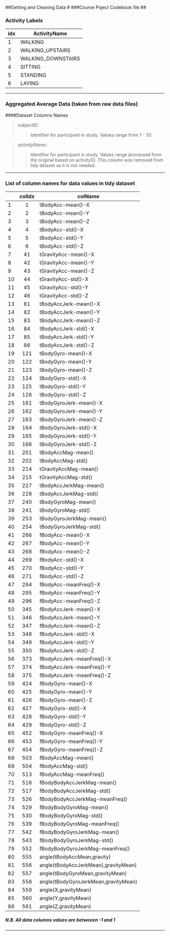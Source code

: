 ##Getting and Cleaning Data #
###Course Poject Codebook file ##

<Description of data from aggregated data set>


### Activity Labels

| idx |  ActivityName      |
|-----|--------------------|
|   1 |	WALKING            |    
|	2 |	WALKING_UPSTAIRS   |
|	3 |	WALKING_DOWNSTAIRS |
|	4 |	SITTING            |
|	5 |	STANDING           |
|	6 |	LAYING             |


___

### Aggregated Average Data (taken from raw data files)
####Dataset Columns Names

> *subjectID*:
>>  Identifier for participant in study.  Values range from 1 - 30.

> *activityName*:
>>  Identifier for participant in study.  Values range processed from the original based on activityID.  This column was removed from tidy dataset as it is not needed.



---

### List of column names for data values in tidy dataset

|    | colIdx |          colName                | 
|----|:--------:|---------------------------------|
| 1 | 1 | tBodyAcc-mean()-X |
| 2 | 2 | tBodyAcc-mean()-Y |
| 3 | 3 | tBodyAcc-mean()-Z |
| 4 | 4 | tBodyAcc-std()-X |
| 5 | 5 | tBodyAcc-std()-Y |
| 6 | 6 | tBodyAcc-std()-Z |
| 7 | 41 | tGravityAcc-mean()-X |
| 8 | 42 | tGravityAcc-mean()-Y |
| 9 | 43 | tGravityAcc-mean()-Z |
| 10 | 44 | tGravityAcc-std()-X |
| 11 | 45 | tGravityAcc-std()-Y |
| 12 | 46 | tGravityAcc-std()-Z |
| 13 | 81 | tBodyAccJerk-mean()-X |
| 14 | 82 | tBodyAccJerk-mean()-Y |
| 15 | 83 | tBodyAccJerk-mean()-Z |
| 16 | 84 | tBodyAccJerk-std()-X |
| 17 | 85 | tBodyAccJerk-std()-Y |
| 18 | 86 | tBodyAccJerk-std()-Z |
| 19 | 121 | tBodyGyro-mean()-X |
| 20 | 122 | tBodyGyro-mean()-Y |
| 21 | 123 | tBodyGyro-mean()-Z |
| 22 | 124 | tBodyGyro-std()-X |
| 23 | 125 | tBodyGyro-std()-Y |
| 24 | 126 | tBodyGyro-std()-Z |
| 25 | 161 | tBodyGyroJerk-mean()-X |
| 26 | 162 | tBodyGyroJerk-mean()-Y |
| 27 | 163 | tBodyGyroJerk-mean()-Z |
| 28 | 164 | tBodyGyroJerk-std()-X |
| 29 | 165 | tBodyGyroJerk-std()-Y |
| 30 | 166 | tBodyGyroJerk-std()-Z |
| 31 | 201 | tBodyAccMag-mean() |
| 32 | 202 | tBodyAccMag-std() |
| 33 | 214 | tGravityAccMag-mean() |
| 34 | 215 | tGravityAccMag-std() |
| 35 | 227 | tBodyAccJerkMag-mean() |
| 36 | 228 | tBodyAccJerkMag-std() |
| 37 | 240 | tBodyGyroMag-mean() |
| 38 | 241 | tBodyGyroMag-std() |
| 39 | 253 | tBodyGyroJerkMag-mean() |
| 40 | 254 | tBodyGyroJerkMag-std() |
| 41 | 266 | fBodyAcc-mean()-X |
| 42 | 267 | fBodyAcc-mean()-Y |
| 43 | 268 | fBodyAcc-mean()-Z |
| 44 | 269 | fBodyAcc-std()-X |
| 45 | 270 | fBodyAcc-std()-Y |
| 46 | 271 | fBodyAcc-std()-Z |
| 47 | 294 | fBodyAcc-meanFreq()-X |
| 48 | 295 | fBodyAcc-meanFreq()-Y |
| 49 | 296 | fBodyAcc-meanFreq()-Z |
| 50 | 345 | fBodyAccJerk-mean()-X |
| 51 | 346 | fBodyAccJerk-mean()-Y |
| 52 | 347 | fBodyAccJerk-mean()-Z |
| 53 | 348 | fBodyAccJerk-std()-X |
| 54 | 349 | fBodyAccJerk-std()-Y |
| 55 | 350 | fBodyAccJerk-std()-Z |
| 56 | 373 | fBodyAccJerk-meanFreq()-X |
| 57 | 374 | fBodyAccJerk-meanFreq()-Y |
| 58 | 375 | fBodyAccJerk-meanFreq()-Z |
| 59 | 424 | fBodyGyro-mean()-X |
| 60 | 425 | fBodyGyro-mean()-Y |
| 61 | 426 | fBodyGyro-mean()-Z |
| 62 | 427 | fBodyGyro-std()-X |
| 63 | 428 | fBodyGyro-std()-Y |
| 64 | 429 | fBodyGyro-std()-Z |
| 65 | 452 | fBodyGyro-meanFreq()-X |
| 66 | 453 | fBodyGyro-meanFreq()-Y |
| 67 | 454 | fBodyGyro-meanFreq()-Z |
| 68 | 503 | fBodyAccMag-mean() |
| 69 | 504 | fBodyAccMag-std() |
| 70 | 513 | fBodyAccMag-meanFreq() |
| 71 | 516 | fBodyBodyAccJerkMag-mean() |
| 72 | 517 | fBodyBodyAccJerkMag-std() |
| 73 | 526 | fBodyBodyAccJerkMag-meanFreq() |
| 74 | 529 | fBodyBodyGyroMag-mean() |
| 75 | 530 | fBodyBodyGyroMag-std() |
| 76 | 539 | fBodyBodyGyroMag-meanFreq() |
| 77 | 542 | fBodyBodyGyroJerkMag-mean() |
| 78 | 543 | fBodyBodyGyroJerkMag-std() |
| 79 | 552 | fBodyBodyGyroJerkMag-meanFreq() |
| 80 | 555 | angle(tBodyAccMean,gravity) |
| 81 | 556 | angle(tBodyAccJerkMean),gravityMean) |
| 82 | 557 | angle(tBodyGyroMean,gravityMean) |
| 83 | 558 | angle(tBodyGyroJerkMean,gravityMean) |
| 84 | 559 | angle(X,gravityMean) |
| 85 | 560 | angle(Y,gravityMean) |
| 86 | 561 | angle(Z,gravityMean) |


#####  N.B.  All data columns values are betweeen -1 and 1

___
